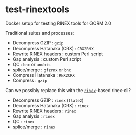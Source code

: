 # test-rinextools
Docker setup for testing RINEX tools for GORM 2.0

Traditional suites and processes:

* Decompress GZIP : `gzip`
* Decompress Hatanaka (CRX) : `CRX2RNX`
* Rewrite RINEX headers : custom Perl script
* Gap analysis : custom Perl script 
* QC : `bnc` or `anubis`
* splice/merge : `gfzrnx` or `bnc`
* Compress Hatanaka : `RNX2CRX`
* Compress : `gzip` 

Can we possibly replace this with the [`rinex`](https://github.com/gwbres/rinex)-based rinex-cli?

* Decompress GZIP : `rinex` (`flate2`)
* Decompress Hatanaka (CRX) : `rinex`
* Rewrite RINEX headers : `rinex`
* Gap analysis : `rinex`
* QC : `rinex`
* splice/merge : `rinex`
